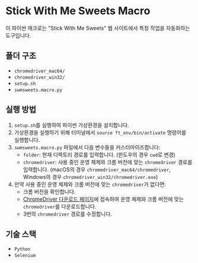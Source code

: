 # Stick With Me Sweets Macro

이 파이썬 매크로는 "Stick With Me Sweets" 웹 사이트에서 특정 작업을 자동화하는 도구입니다.

## 폴더 구조
- `chromedriver_mac64/`
- `chromedriver_win32/`
- `setup.sh`
- `swmsweets.macro.py`

## 실행 방법

1. `setup.sh`를 실행하여 파이썬 가상환경을 설치합니다.
2. 가상환경을 실행하기 위해 터미널에서 `source ft_env/bin/activate` 명령어를 실행합니다.
3. `swmsweets.macro.py` 파일에서 다음 변수들을 커스터마이즈합니다:
   - `folder`: 현재 디렉토리 경로를 입력합니다. (윈도우의 경우 `cwd`로 변경)
   - `chromedriver`: 사용 중인 운영 체제와 크롬 버전에 맞는 `chromedriver` 경로를 입력합니다. (macOS의 경우 `chromedriver_mac64/chromedriver`, Windows의 경우 `chromedriver_win32/chromedriver.exe`)
4. 만약 사용 중인 운영 체제와 크롬 버전에 맞는 `chromedriver`가 없다면:
   - 크롬 버전을 확인합니다.
   - [ChromeDriver 다운로드 페이지](https://sites.google.com/chromium.org/driver/downloads?authuser=0)에 접속하여 운영 체제와 크롬 버전에 맞는 `chromedriver`를 다운로드합니다.
   - 3번의 `chromedriver` 경로를 수정합니다.

## 기술 스택
- `Python`
- `Selenium`